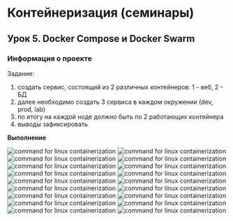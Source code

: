 # Контейнеризация (семинары)

## Урок 5. Docker Compose и Docker Swarm


### **Информация о проекте**

Задание:
1) создать сервис, состоящий из 2 различных контейнеров: 1 - веб, 2 - БД
2) далее необходимо создать 3 сервиса в каждом окружении (dev, prod, lab)
3) по итогу на каждой ноде должно быть по 2 работающих контейнера
4) выводы зафиксировать



**Выполнение**



![command for linux containerization](https://github.com/Iv4nGB/Containerization-Seminar_5/main/source/Screenshot_1.png)
![command for linux containerization](https://github.com/Iv4nGB/Containerization-Seminar_5/main/source/Screenshot_2.png)
![command for linux containerization](https://github.com/Iv4nGB/Containerization-Seminar_5/main/source/Screenshot_3.png)
![command for linux containerization](https://github.com/Iv4nGB/Containerization-Seminar_5/main/source/Screenshot_4.png)
![command for linux containerization](https://github.com/Iv4nGB/Containerization-Seminar_5/main/source/Screenshot_5.png)
![command for linux containerization](https://github.com/Iv4nGB/Containerization-Seminar_5/main/source/Screenshot_6.png)
![command for linux containerization](https://github.com/Iv4nGB/Containerization-Seminar_5/main/source/Screenshot_7.png)
![command for linux containerization](https://github.com/Iv4nGB/Containerization-Seminar_5/main/source/Screenshot_8.png)
![command for linux containerization](https://github.com/Iv4nGB/Containerization-Seminar_5/main/source/Screenshot_9.png)
![command for linux containerization](https://github.com/Iv4nGB/Containerization-Seminar_5/main/source/Screenshot_10.png)
![command for linux containerization](https://github.com/Iv4nGB/Containerization-Seminar_5/main/source/Screenshot_11.png)
![command for linux containerization](https://github.com/Iv4nGB/Containerization-Seminar_5/main/source/Screenshot_12.png)
![command for linux containerization](https://github.com/Iv4nGB/Containerization-Seminar_5/main/source/Screenshot_13.png)
![command for linux containerization](https://github.com/Iv4nGB/Containerization-Seminar_5/main/source/Screenshot_14.png)
![command for linux containerization](https://github.com/Iv4nGB/Containerization-Seminar_5/main/source/Screenshot_15.png)
![command for linux containerization](https://github.com/Iv4nGB/Containerization-Seminar_5/main/source/Screenshot_16.png)
![command for linux containerization](https://github.com/Iv4nGB/Containerization-Seminar_5/main/source/Screenshot_17.png)
![command for linux containerization](https://github.com/Iv4nGB/Containerization-Seminar_5/main/source/Screenshot_18.png)
